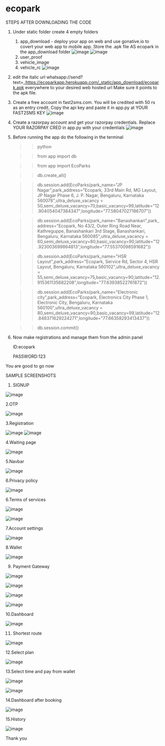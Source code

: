 # ecopark

STEPS AFTER DOWNLOADING THE CODE
1. Under static folder create 4 empty folders
    1. app_download 
            - deploy your app on web and use gonative.io to covert your web app to mobile app. Store the .apk file AS ecopark in the app_download folder
        ![image](https://user-images.githubusercontent.com/95869837/148689608-7cdeada9-bda6-4341-9176-3fd896877eee.png)
        ![image](https://user-images.githubusercontent.com/95869837/148689546-a40c5abf-f8af-41fa-8443-3ef33a67f5fa.png)
    2. user_proof
    3. vehicle_image
    4. vehicle_rc
   ![image](https://user-images.githubusercontent.com/95869837/148689508-e133bbc1-1d47-464b-b40f-0d6870e1f15e.png)

       
2. edit the italic url whatsapp://send?text=_https://ecoparkapp.herokuapp.com/_static/app_download/ecopark.apk everywhere to your desired web hosted url
    Make sure it points to the apk file.
3. Create a free account in fast2sms.com. You will be credited with 50 rs as an entry credit. Copy the api key and paste it in app.py at YOUR FAST2SMS KEY
![image](https://user-images.githubusercontent.com/95869837/148689447-3c87d2b4-19eb-4074-b7b0-9bcc4a2974c1.png)

4. Create a razorpay account and get your razorpay credentials. Replace YOUR RAZORPAY CRED in app.py with your credentials
![image](https://user-images.githubusercontent.com/95869837/148690027-e5467636-7baa-416e-809d-2aa0c8b0e1e1.png)

5. Before running the app do the following in the terminal 
    >>python


    >>from app import db


    >>from app import EcoParks


    >>db.create_all()


    >>db.session.add(EcoParks(park_name="JP Nagar",park_address="Ecopark, 33rd Main Rd, MG Layout, JP Nagar Phase 6, J. P. Nagar, Bengaluru, Karnataka 560078",ultra_deluxe_vacancy = 50,semi_deluxe_vacancy=70,basic_vacancy=99,latitude="12.904054047384347",longitude="77.58047027186707"))


    >>db.session.add(EcoParks(park_name="Banashankari",park_address="Ecopark, No 43/2, Outer Ring Road Near, Kathreguppe, Banashankari 3rd Stage, Banashankari, Bengaluru, Karnataka 560085",ultra_deluxe_vacancy = 60,semi_deluxe_vacancy=80,basic_vacancy=90,latitude="12.923003699864813",longitude="77.55370098591682"))


    >>db.session.add(EcoParks(park_name="HSR Layout",park_address="Ecopark, Service Rd, Sector 4, HSR Layout, Bengaluru, Karnataka 560102",ultra_deluxe_vacancy = 55,semi_deluxe_vacancy=75,basic_vacancy=90,latitude="12.915361135682208",longitude="77.63938522761872"))


    >>db.session.add(EcoParks(park_name="Electronic city",park_address="Ecopark, Electronics City Phase 1, Electronic City, Bengaluru, Karnataka 560100",ultra_deluxe_vacancy = 80,semi_deluxe_vacancy=90,basic_vacancy=99,latitude="12.848371629224271",longitude="77.66358293413437"))


    >>db.session.commit()

6. Now make registrations and manage them from the admin panel

    ID:ecopark
    
    PASSWORD:123

You are good to go now

SAMPLE SCREENSHOTS
1. SIGNUP

![image](https://user-images.githubusercontent.com/95869837/148690710-df06fff5-629e-4719-9dda-7893f8167431.png)

2.OTP

![image](https://user-images.githubusercontent.com/95869837/148690718-2e618887-a4d4-4efe-ba12-a1036bcb1dc6.png)

3.Registration

![image](https://user-images.githubusercontent.com/95869837/148690779-b4b9fcd2-2e4d-46fd-8f98-49a5d6f57348.png)
![image](https://user-images.githubusercontent.com/95869837/148690828-46be1de9-5151-4a93-8515-0bee6b1716be.png)

4.Waiting page

![image](https://user-images.githubusercontent.com/95869837/148690846-140d9d1d-e8c9-4396-8f12-8f48d88de0ce.png)

5.Navbar

![image](https://user-images.githubusercontent.com/95869837/148690858-a218157a-1ddc-4af4-bcaf-483b7b13b79a.png)

6.Privacy policy

![image](https://user-images.githubusercontent.com/95869837/148690867-3bb2f0df-9bc9-4d2a-ab67-b92f64de0951.png)

6.Terms of services

![image](https://user-images.githubusercontent.com/95869837/148690871-0ac90091-6515-4ef7-9914-f74b8e3d930d.png)

![image](https://user-images.githubusercontent.com/95869837/148690876-74d41ea6-fb57-4ad7-9a72-3c57dba50aaa.png)

7.Account settings

![image](https://user-images.githubusercontent.com/95869837/148690889-d7185b54-34a5-4643-a0d5-e58b78edaf65.png)


8.Wallet

![image](https://user-images.githubusercontent.com/95869837/148690900-8f5a10f3-bc4b-4591-9e4a-7841f4556214.png)

9. Payment Gateway

![image](https://user-images.githubusercontent.com/95869837/148690933-7583519c-99ed-4251-b3bc-aa16898cb298.png)

![image](https://user-images.githubusercontent.com/95869837/148690956-f7f8d876-ba68-4db0-9f41-77805383fda4.png)

![image](https://user-images.githubusercontent.com/95869837/148690963-20cc1f82-827e-4b69-9485-bfe530b3aa3e.png)

![image](https://user-images.githubusercontent.com/95869837/148690976-417ac23b-315e-4f85-a27f-01a94c77bc6f.png)


10.Dashboard

![image](https://user-images.githubusercontent.com/95869837/148690988-5ba69cc5-b612-43eb-947a-ef0b8065f353.png)


11. Shortest route

![image](https://user-images.githubusercontent.com/95869837/148691018-aa987565-864b-48a1-a66f-8754623da931.png)


12.Select plan

![image](https://user-images.githubusercontent.com/95869837/148691037-e197b07d-6aca-48ed-a656-57cae077a8d7.png)


13.Select time and pay from wallet

![image](https://user-images.githubusercontent.com/95869837/148691051-74245ef6-21a2-4e44-aaf6-e01ae7c974c4.png)

![image](https://user-images.githubusercontent.com/95869837/148691059-2d0d16f2-7604-445d-9356-50cb50701e7d.png)


14.Dashboard after booking

![image](https://user-images.githubusercontent.com/95869837/148691067-8346d299-7a8b-41c9-b825-e8f6e133418e.png)

15.History

![image](https://user-images.githubusercontent.com/95869837/148691077-051c4723-c88a-4352-80d8-3a48a7a06532.png)







Thank you
